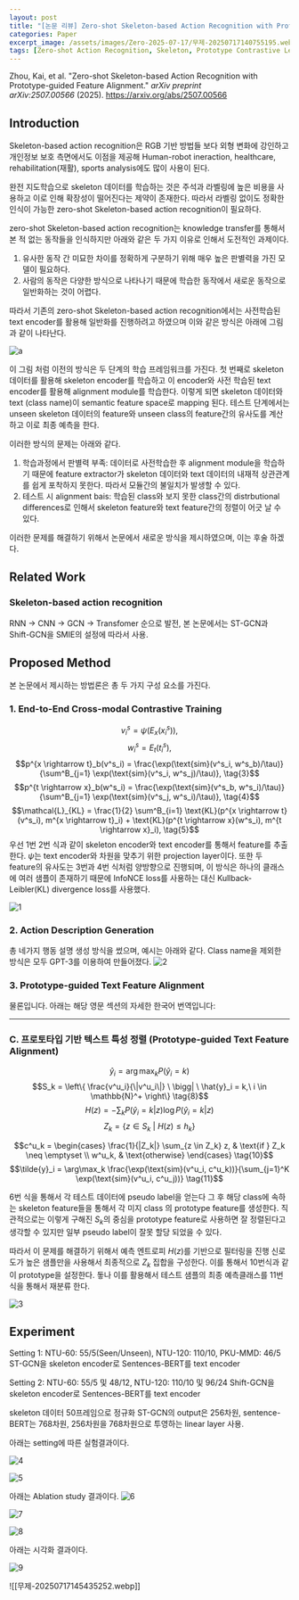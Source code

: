 ```yaml
---
layout: post
title: "[논문 리뷰] Zero-shot Skeleton-based Action Recognition with Prototype-guided Feature Alignment"
categories: Paper
excerpt_image: /assets/images/Zero-2025-07-17/무제-20250717140755195.webp
tags: [Zero-shot Action Recognition, Skeleton, Prototype Contrastive Learning]
---
```



Zhou, Kai, et al. "Zero-shot Skeleton-based Action Recognition with Prototype-guided Feature Alignment." _arXiv preprint arXiv:2507.00566_ (2025). https://arxiv.org/abs/2507.00566

## Introduction

Skeleton-based action recognition은 RGB 기반 방법들 보다 외형 변화에 강인하고 개인정보 보호 측면에서도 이점을 제공해 Human-robot ineraction, healthcare, rehabilitation(재활), sports analysis에도 많이 사용이 된다.

완전 지도학습으로 skeleton 데이터를 학습하는 것은 주석과 라벨링에 높은 비용을 사용하고 이로 인해 확장성이 떨어진다는 제약이 존재한다. 따라서 라벨링 없이도 정확한 인식이 가능한 zero-shot Skeleton-based action recognition이 필요하다.

zero-shot Skeleton-based action recognition는 knowledge transfer를 통해서 본 적 없는 동작들을 인식하지만 아래와 같은 두 가지 이유로 인해서 도전적인 과제이다.

1. 유사한 동작 간 미묘한 차이를 정확하게 구분하기 위해 매우 높은 판별력을 가진 모델이 필요하다. 
2. 사람의 동작은 다양한 방식으로 나타나기 때문에 학습한 동작에서 새로운 동작으로 일반화하는 것이 어렵다.

따라서 기존의 zero-shot Skeleton-based action recognition에서는 사전학습된 text encoder를 활용해 일반화를 진행하려고 하였으며 이와 같은 방식은 아래에 그림과 같이 나타난다. 

![a](/assets/images/Zero-2025-07-17/무제-20250717140755195.webp)

이 그림 처럼 이전의 방식은 두 단계의 학습 프레임워크를 가진다. 첫 번째로 skeleton 데이터를 활용해 skeleton encoder를 학습하고 이 encoder와 사전 학습된 text encoder를 활용해 alignment module를 학습한다. 이렇게 되면 skeleton 데이터와 text (class name)이 semantic feature space로 mapping 된다. 테스트 단계에서는 unseen skeleton 데이터의 feature와 unseen class의 feature간의 유사도를 계산하고 이로 최종 예측을 한다.

이러한 방식의 문제는 아래와 같다.
1. 학습과정에서 판별력 부족: 데이터로 사전학습한 후 alignment module을 학습하기 때문에 feature extractor가 skeleton 데이터와 text 데이터의 내재적 상관관계를 쉽게 포착하지 못한다. 따라서 모듈간의 불일치가 발생할 수 있다.
2. 테스트 시 alignment bais: 학습된 class와 보지 못한 class간의 distrbutional differences로 인해서 skeleton feature와 text feature간의 정렬이 어긋 날 수 있다.

이러한 문제를 해결하기 위해서 논문에서 새로운 방식을 제시하였으며, 이는 후술 하겠다.


## Related Work

### Skeleton-based action recognition

RNN -> CNN -> GCN -> Transfomer 순으로 발전, 본 논문에서는 ST-GCN과 Shift-GCN을 SMIE의 설정에 따라서 사용.


## Proposed Method

본 논문에서 제시하는 방법론은 총 두 가지 구성 요소를 가진다.

### 1. End-to-End Cross-modal Contrastive Training

$$v^s_i = \psi(E_x(x^s_i)), \tag{1}$$
$$w^s_i = E_t(t^s_i), \tag{2}$$
$$p^{x \rightarrow t}_b(v^s_i) = \frac{\exp(\text{sim}(v^s_i, w^s_b)/\tau)}{\sum^B_{j=1} \exp(\text{sim}(v^s_i, w^s_j)/\tau)}, \tag{3}$$
$$p^{t \rightarrow x}_b(w^s_i) = \frac{\exp(\text{sim}(v^s_b, w^s_i)/\tau)}{\sum^B_{j=1} \exp(\text{sim}(v^s_j, w^s_i)/\tau)}, \tag{4}$$
$$\mathcal{L}_{KL} = \frac{1}{2} \sum^B_{i=1} \text{KL}(p^{x \rightarrow t}(v^s_i), m^{x \rightarrow t}_i) + \text{KL}(p^{t \rightarrow x}(w^s_i), m^{t \rightarrow x}_i), \tag{5}$$
우선 1번 2번 식과 같이 skeleton encoder와 text encoder를 통해서 feature를 추출한다. $\psi$는 text encoder와 차원을 맞추기 위한 projection layer이다. 또한 두 feature의 유사도는 3번과 4번 식처럼 양방향으로 진행되며, 이 방식은 하나의 클래스에 여러 샘플이 존재하기 때문에 InfoNCE loss를 사용하는 대신 Kullback-Leibler(KL) divergence loss를 사용했다. 


![1](/assets/images/Zero-2025-07-17/무제-20250717142350379.webp)
### 2. Action Description Generation

총 네가지 행동 설명 생성 방식을 썼으며, 예시는 아래와 같다. Class name을 제외한 방식은 모두 GPT-3를 이용하여 만들어졌다.
![2](/assets/images/Zero-2025-07-17/무제-20250717143138026.webp)

### 3. Prototype-guided Text Feature Alignment


물론입니다. 아래는 해당 영문 섹션의 자세한 한국어 번역입니다:

---

### C. 프로토타입 기반 텍스트 특성 정렬 (Prototype-guided Text Feature Alignment)

$$\hat{y}_i = \arg\max_k P(\hat{y}_i = k) \tag{6}$$
$$S_k = \left\{ \frac{v^u_i}{\|v^u_i\|} \ \bigg| \ \hat{y}_i = k,\ i \in \mathbb{N}^+ \right\} \tag{8}$$
$$H(z) = - \sum_k P(\hat{y}_i = k | z) \log P(\hat{y}_i = k | z)$$
$$Z_k = \{ z \in S_k \ | \ H(z) \leq h_k \} \tag{9}$$

$$c^u_k = \begin{cases} \frac{1}{|Z_k|} \sum_{z \in Z_k} z, & \text{if } Z_k \neq \emptyset \\ w^u_k, & \text{otherwise} \end{cases} \tag{10}$$
$$\tilde{y}_i = \arg\max_k \frac{\exp(\text{sim}(v^u_i, c^u_k))}{\sum_{j=1}^K \exp(\text{sim}(v^u_i, c^u_j))} \tag{11}$$


6번 식을 통해서 각 테스트 데이터에 pseudo label을 얻는다 그 후 해당 class에 속하는 skeleton feature들을 통해서 각 미지 class 의 prototype feature를 생성한다. 직관적으로는 이렇게 구해진 $S_k$의 중심을 prototype feature로 사용하면 잘 정렬된다고 생각할 수 있지만 일부 pseudo label이 잘못 할당 되었을 수 있다. 

따라서 이 문제를 해결하기 위해서 예측 엔트로피 $H(z)$를 기반으로 필터링을 진행 신로도가 높은 샘플만을 사용해서 최종적으로 $Z_k$ 집합을 구성한다. 이를 통해서 10번식과 같이 prototype을 설정한다. 돟나 이를 활용해서 테스트 샘플의 최종 예측클래스를 11번 식을 통해서 재분류 한다. 



![3](/assets/images/Zero-2025-07-17/무제-20250717144337826.webp)



## Experiment

Setting 1: NTU-60: 55/5(Seen/Unseen), NTU-120: 110/10, PKU-MMD: 46/5
ST-GCN을 skeleton encoder로 Sentences-BERT를 text encoder

Setting 2: NTU-60: 55/5 및 48/12, NTU-120: 110/10 및 96/24
Shift-GCN을 skeleton encoder로 Sentences-BERT를 text encoder

skeleton 데이터 50프레임으로 정규화 ST-GCN의 output은 256차원, sentence-BERT는 768차원, 256차원을 768차원으로 투영하는 linear layer 사용.

아래는 setting에 따른 실험결과이다.

![4](/assets/images/Zero-2025-07-17/무제-20250717144928987.webp)


![5](/assets/images/Zero-2025-07-17/무제-20250717144944856.webp)



아래는 Ablation study 결과이다.
![6](/assets/images/Zero-2025-07-17/무제-20250717145006470.webp)

![7](/assets/images/Zero-2025-07-17/무제-20250717145213499.webp)

![8](/assets/images/Zero-2025-07-17/무제-20250717145309268.webp)


아래는 시각화 결과이다.

![9](/assets/images/Zero-2025-07-17/무제-20250717145421685.webp)

![[무제-20250717145435252.webp]]
